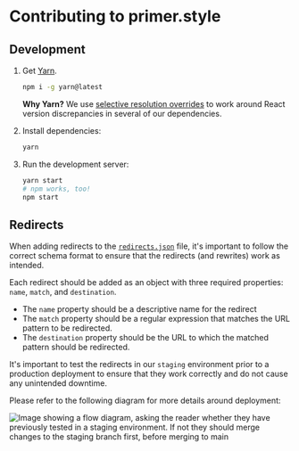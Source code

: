 # Contributing to primer.style

## Development

1. Get [Yarn](https://yarnpkg.com).

   ```sh
   npm i -g yarn@latest
   ```

   **Why Yarn?** We use [selective resolution
   overrides](https://yarnpkg.com/lang/en/docs/selective-version-resolutions/)
   to work around React version discrepancies in several of our dependencies.

1. Install dependencies:

   ```sh
   yarn
   ```

1. Run the development server:

   ```sh
   yarn start
   # npm works, too!
   npm start
   ```

## Redirects

When adding redirects to the [`redirects.json`](./redirects.json) file, it's important to follow the correct schema format to ensure that the redirects (and rewrites) work as intended.

Each redirect should be added as an object with three required properties: `name`, `match`, and `destination`.

- The `name` property should be a descriptive name for the redirect
- The `match` property should be a regular expression that matches the URL pattern to be redirected.
- The `destination` property should be the URL to which the matched pattern should be redirected.

It's important to test the redirects in our `staging` environment prior to a production deployment to ensure that they work correctly and do not cause any unintended downtime.

Please refer to the following diagram for more details around deployment:

![Image showing a flow diagram, asking the reader whether they have previously tested in a staging environment. If not they should merge changes to the staging branch first, before merging to main](https://user-images.githubusercontent.com/13340707/227264916-85df29da-735d-43d0-baa7-5e3c0e8b6b6f.png)
